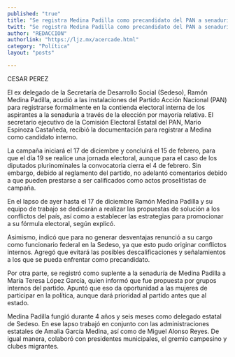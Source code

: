 ```yaml
---
published: "true"
title: "Se registra Medina Padilla como precandidato del PAN a senaduría"
twitt: "Se registra Medina Padilla como precandidato del PAN a senaduría"
author: "REDACCION"
authorlink: "https://ljz.mx/acercade.html"
category: "Política"
layout: "posts"

---
```



  CESAR PEREZ



  El ex delegado de la Secretaría de Desarrollo Social (Sedeso), Ramón Medina Padilla, acudió a las instalaciones del Partido Acción Nacional (PAN) para registrarse formalmente en la contienda electoral interna de los aspirantes a la senaduría a través de la elección por mayoría relativa. El secretario ejecutivo de la Comisión Electoral Estatal del PAN, Mario Espinoza Castañeda, recibió la documentación para registrar a Medina como candidato interno.



  La campaña iniciará el 17 de diciembre y concluirá el 15 de febrero, para que el día 19 se realice una jornada electoral, aunque para el caso de los diputados plurinominales la convocatoria cierra el 4 de febrero. Sin embargo, debido al reglamento del partido, no adelantó comentarios debido a que pueden prestarse a ser calificados como actos proselitistas de campaña.



  En el lapso de ayer hasta el 17 de diciembre Ramón Medina Padilla y su equipo de trabajo se dedicarán a realizar las propuestas de solución a los conflictos del país, así como a establecer las estrategias para promocionar a su fórmula electoral, según explicó.



  Asimismo, indicó que para no generar desventajas renunció a su cargo como funcionario federal en la Sedeso, ya que esto pudo originar conflictos internos. Agregó que evitará las posibles descalificaciones y señalamientos a los que se pueda enfrentar como precandidato.



  Por otra parte, se registró como suplente a la senaduría de Medina Padilla a María Teresa López García, quien informó que fue propuesta por grupos internos del partido. Apuntó que eso da oportunidad a las mujeres de participar en la política, aunque dará prioridad al partido antes que al estado.



  Medina Padilla fungió durante 4 años y seis meses como delegado estatal de Sedeso. En ese lapso trabajó en conjunto con las administraciones estatales de Amalia García Medina, así como de Miguel Alonso Reyes. De igual manera, colaboró con presidentes municipales, el gremio campesino y clubes migrantes.

